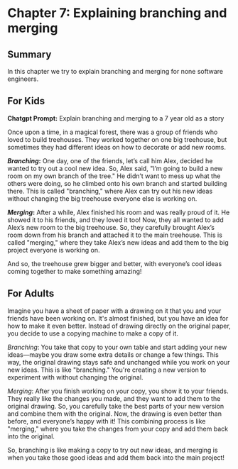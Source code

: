 # Chapter 7: Explaining branching and merging

## Summary
In this chapter we try to explain branching and merging for none software engineers.

## For Kids
**Chatgpt Prompt:** Explain branching and merging to a 7 year old as a story

Once upon a time, in a magical forest, there was a group of friends who loved to build treehouses. They worked together on one big treehouse, but sometimes they had different ideas on how to decorate or add new rooms.

***Branching*:** One day, one of the friends, let’s call him Alex, decided he wanted to try out a cool new idea. So, Alex said, "I’m going to build a new room on my own branch of the tree." He didn’t want to mess up what the others were doing, so he climbed onto his own branch and started building there. This is called "branching," where Alex can try out his new ideas without changing the big treehouse everyone else is working on.

***Merging*:** After a while, Alex finished his room and was really proud of it. He showed it to his friends, and they loved it too! Now, they all wanted to add Alex’s new room to the big treehouse. So, they carefully brought Alex’s room down from his branch and attached it to the main treehouse. This is called "merging," where they take Alex’s new ideas and add them to the big project everyone is working on.

And so, the treehouse grew bigger and better, with everyone’s cool ideas coming together to make something amazing!

## For Adults
Imagine you have a sheet of paper with a drawing on it that you and your friends have been working on. It's almost finished, but you have an idea for how to make it even better. Instead of drawing directly on the original paper, you decide to use a copying machine to make a copy of it. 

*Branching*: You take that copy to your own table and start adding your new ideas—maybe you draw some extra details or change a few things. This way, the original drawing stays safe and unchanged while you work on your new ideas. This is like "branching." You're creating a new version to experiment with without changing the original.

*Merging*: After you finish working on your copy, you show it to your friends. They really like the changes you made, and they want to add them to the original drawing. So, you carefully take the best parts of your new version and combine them with the original. Now, the drawing is even better than before, and everyone’s happy with it! This combining process is like "merging," where you take the changes from your copy and add them back into the original.

So, branching is like making a copy to try out new ideas, and merging is when you take those good ideas and add them back into the main project!